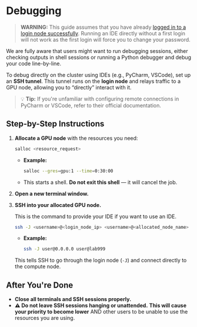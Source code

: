 # Debugging

> **WARNING:** This guide assumes that you have already [logged in to a login
> node successfully](login.md). Running an IDE directly without a first login
> will not work as the first login will force you to change your password.

We are fully aware that users might want to run debugging sessions, either
checking outputs in shell sessions or running a Python debugger and debug your
code line-by-line.

To debug directly on the cluster using IDEs (e.g., PyCharm, VSCode), set up an
**SSH tunnel**. This tunnel runs on the **login node** and relays traffic to a
GPU node, allowing you to “directly” interact with it.

> 💡 **Tip:** If you're unfamiliar with configuring remote connections in
> PyCharm or VSCode, refer to their official documentation.

## Step-by-Step Instructions

1. **Allocate a GPU node** with the resources you need:

    ```bash
    salloc <resource_request>
    ```
    - **Example:**
      ```bash
      salloc --gres=gpu:1 --time=0:30:00
      ```
    - This starts a shell. **Do not exit this shell** — it will cancel the job.

2. **Open a new terminal window.**

3. **SSH into your allocated GPU node.**

    This is the command to provide your IDE if you want to use an IDE.

    ```bash
    ssh -J <username>@<login_node_ip> <username>@<allocated_node_name>
    ```

    - **Example:**
      ```bash
      ssh -J user@0.0.0.0 user@lab999
      ```

    This tells SSH to go through the login node (`-J`) and connect directly to
    the compute node.

## After You're Done

- **Close all terminals and SSH sessions properly.**
- **⚠️ Do not leave SSH sessions hanging or unattended.**
    **This will cause your priority to become lower** AND other users to be
    unable to use the resources you are using.
